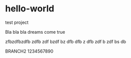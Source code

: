 hello-world
===========

test project

Bla bla bla 
dreams come true 

zfbzdfbzdfb
zdfb
zdf
bzdf
bz
dfb
dfb
z
dfb
zdf
b
zdf
bs
db


BRANCH2  1234567890
